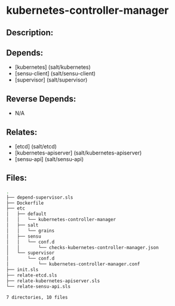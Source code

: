 # kubernetes-controller-manager

## Description:



## Depends:

  -  [kubernetes] (salt/kubernetes)
  -  [sensu-client] (salt/sensu-client)
  -  [supervisor] (salt/supervisor)

## Reverse Depends:

  -  N/A

## Relates:

  -  [etcd] (salt/etcd)
  -  [kubernetes-apiserver] (salt/kubernetes-apiserver)
  -  [sensu-api] (salt/sensu-api)

## Files:

```bash
.
├── depend-supervisor.sls
├── Dockerfile
├── etc
│   ├── default
│   │   └── kubernetes-controller-manager
│   ├── salt
│   │   └── grains
│   ├── sensu
│   │   └── conf.d
│   │       └── checks-kubernetes-controller-manager.json
│   └── supervisor
│       └── conf.d
│           └── kubernetes-controller-manager.conf
├── init.sls
├── relate-etcd.sls
├── relate-kubernetes-apiserver.sls
└── relate-sensu-api.sls

7 directories, 10 files
```
